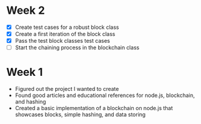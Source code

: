 # Week 2

 - [x] Create test cases for a robust block class
 - [x] Create a first iteration of the block class
 - [x] Pass the test block classes test cases
 - [ ] Start the chaining process in the blockchain class

# Week 1

 - Figured out the project I wanted to create
 - Found good articles and educational references for node.js, blockchain, and hashing
 - Created a basic implementation of a blockchain on node.js that showcases blocks, simple hashing, and data storing